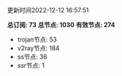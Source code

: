 更新时间2022-12-12 16:57:51

**总订阅: 73**
**总节点: 1030**
**有效节点: 274**
- trojan节点: 53
- v2ray节点: 184
- ss节点: 36
- ssr节点: 1
